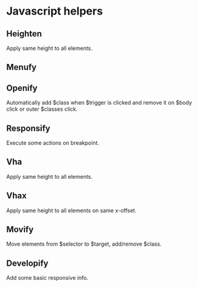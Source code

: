 # Javascript helpers

## Heighten
Apply same height to all elements.

## Menufy


## Openify
Automatically add $class when $trigger is clicked and remove it on $body click or outer $classes click.

## Responsify
Execute some actions on breakpoint.

## Vha
Apply same height to all elements.

## Vhax
Apply same height to all elements on same x-offset.

## Movify
Move elements from $selector to $target, add/remove $class.

## Developify
Add some basic responsive info.